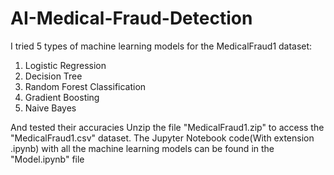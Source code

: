 # AI-Medical-Fraud-Detection
I tried 5 types of machine learning models for the MedicalFraud1 dataset:
1) Logistic Regression
2) Decision Tree
3) Random Forest Classification
4) Gradient Boosting
5) Naive Bayes

And tested their accuracies
Unzip the file "MedicalFraud1.zip" to access the "MedicalFraud1.csv" dataset.
The Jupyter Notebook code(With extension .ipynb) with all the machine learning models can be found in the "Model.ipynb" file
